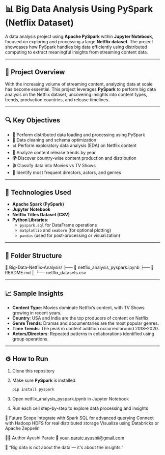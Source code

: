 # 📊 Big Data Analysis Using PySpark (Netflix Dataset)

A data analysis project using **Apache PySpark** within **Jupyter Notebook**, focused on exploring and processing a large **Netflix dataset**. The project showcases how PySpark handles big data efficiently using distributed computing to extract meaningful insights from streaming content data.

---

## 📌 Project Overview

With the increasing volume of streaming content, analyzing data at scale has become essential. This project leverages **PySpark** to perform big data analysis on the Netflix dataset, uncovering insights into content types, trends, production countries, and release timelines.

---

## 🔍 Key Objectives

- 🔄 Perform distributed data loading and processing using PySpark
- 🧹 Data cleaning and schema optimization
- 📊 Perform exploratory data analysis (EDA) on Netflix content
- 📅 Analyze content release trends by year
- 🌍 Discover country-wise content production and distribution
- 🎬 Classify data into Movies vs TV Shows
- 🔎 Identify most frequent directors, actors, and genres

---

## 🧪 Technologies Used

- **Apache Spark (PySpark)**
- **Jupyter Notebook**
- **Netflix Titles Dataset (CSV)**
- **Python Libraries**:  
  - `pyspark.sql` for DataFrame operations  
  - `matplotlib` and `seaborn` (for optional plotting)  
  - `pandas` (used for post-processing or visualization)

---

## 📁 Folder Structure
📁 Big-Data-Netflix-Analysis/
├── 📄 netflix_analysis_pyspark.ipynb
├── 📄 README.md
│ └── netflix_datasets.csv


---

## 📈 Sample Insights

- **Content Type**: Movies dominate Netflix’s content, with TV Shows growing in recent years.
- **Country**: USA and India are the top producers of content on Netflix.
- **Genre Trends**: Dramas and documentaries are the most popular genres.
- **Time Trends**: The peak in content addition occurred around 2018–2020.
- **Actors/Directors**: Repeated patterns in collaborations identified using group operations.

---

## ⚙️ How to Run

1. Clone this repository  
2. Make sure **PySpark** is installed:  
   ```bash
   pip install pyspark
3. Open netflix_analysis_pyspark.ipynb in Jupyter Notebook

4. Run each cell step-by-step to explore data processing and insights

🚀 Future Scope
Integrate with Spark SQL for advanced querying
Connect with Hadoop HDFS for real distributed storage
Visualize using Databricks or Apache Zeppelin

👩‍💻 Author
Ayushi Parate
📧 your-parate.ayushii@gmail.com

🧠 “Big data is not about the data — it's about the insights.”

